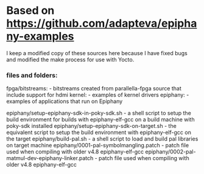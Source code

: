 # Based on https://github.com/adapteva/epiphany-examples

I keep a modified copy of these sources here because I have fixed bugs and modified the make process for use with Yocto.

### files and folders:

fpga/bitstreams: - bitstreams created from parallella-fpga source that include support for hdmi
kernel: - examples of kernel drivers
epiphany: - examples of applications that run on Epiphany

epiphany/setup-epiphany-sdk-in-poky-sdk.sh - a shell script to setup the build environment for builds with epiphany-elf-gcc on a build machine with poky-sdk installed
epiphany/setup-epiphany-sdk-on-target.sh - the equivalent script to setup the build environment with epiphany-elf-gcc on the target
epiphany/build-pal.sh - a shell script to load and build pal libraries on target machine
epiphany/0001-pal-symbolmangling.patch - patch file used when compiling with older v4.8 epiphany-elf-gcc
epiphany/0002-pal-matmul-dev-epiphany-linker.patch - patch file used when compiling with older v4.8 epiphany-elf-gcc

